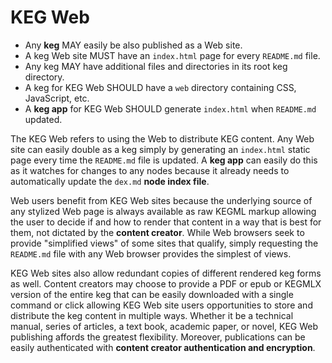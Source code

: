 # KEG Web

* Any **keg** MAY easily be also published as a Web site.
* A keg Web site MUST have an `index.html` page for every `README.md` file.
* Any keg MAY have additional files and directories in its root keg directory.
* A keg for KEG Web SHOULD have a `web` directory containing CSS, JavaScript, etc.
* A **keg app** for KEG Web SHOULD generate `index.html` when `README.md` updated.

The KEG Web refers to using the Web to distribute KEG content. Any Web site can easily double as a keg simply by generating an `index.html` static page every time the `README.md` file is updated. A **keg app** can easily do this as it watches for changes to any nodes because it already needs to automatically update the `dex.md` **node index file**.

Web users benefit from KEG Web sites because the underlying source of any stylized Web page is always available as raw KEGML markup allowing the user to decide if and how to render that content in a way that is best for them, not dictated by the **content creator**. While Web browsers seek to provide "simplified views" of some sites that qualify, simply requesting the `README.md` file with any Web browser provides the simplest of views.

KEG Web sites also allow redundant copies of different rendered keg forms as well. Content creators may choose to provide a PDF or epub or KEGMLX version of the entire keg that can be easily downloaded with a single command or click allowing KEG Web site users opportunities to store and distribute the keg content in multiple ways. Whether it be a technical manual, series of articles, a text book, academic paper, or novel, KEG Web publishing affords the greatest flexibility. Moreover, publications can be easily authenticated with **content creator authentication and encryption**.
